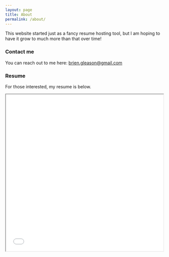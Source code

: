 ```yaml
---
layout: page
title: About
permalink: /about/
---
```


This website started just as a fancy resume hosting tool, but I am hoping to have it grow to much more than that over time!

### Contact me

You can reach out to me here: [brien.gleason@gmail.com](mailto:brien.gleason@gmail.com)

### Resume

For those interested, my resume is below.

<body>
  <iframe src="/assets/BrienGleasonResume.pdf" width="100%" height="500px">
  </iframe>
</body>
